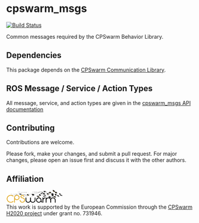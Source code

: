 # cpswarm_msgs
[![Build Status](http://build.ros.org/buildStatus/icon?job=Ksrc_uX__cpswarm_msgs__ubuntu_xenial__source)](http://build.ros.org/job/Ksrc_uX__cpswarm_msgs__ubuntu_xenial__source/)

Common messages required by the CPSwarm Behavior Library.

## Dependencies
This package depends on the [CPSwarm Communication Library](https://github.com/cpswarm/swarmio).

## ROS Message / Service / Action Types
All message, service, and action types are given in the [cpswarm_msgs API documentation](https://cpswarm.github.io/cpswarm_msgs/html/index-msg.html)

## Contributing
Contributions are welcome. 

Please fork, make your changes, and submit a pull request. For major changes, please open an issue first and discuss it with the other authors.

## Affiliation
![CPSwarm](https://github.com/cpswarm/template/raw/master/cpswarm.png)  
This work is supported by the European Commission through the [CPSwarm H2020 project](https://cpswarm.eu) under grant no. 731946.
